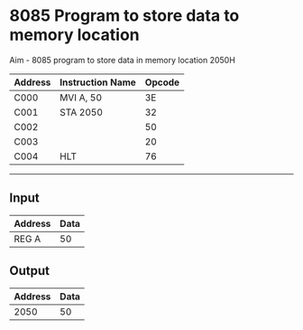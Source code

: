 # 8085 Program to store data to memory location

Aim - 8085 program to store data in memory location 2050H

| Address | Instruction Name | Opcode  |
| ------- | ---------------- | ------- |
| C000    | MVI A, 50        | 3E      |
| C001    | STA 2050         | 32      |
| C002    |                  | 50      |
| C003    |                  | 20      |
| C004    | HLT              | 76      |

---
## Input
| Address | Data |
| ------- | -----|
| REG A   | 50   |


## Output

| Address | Data |
| ------- | -----|
| 2050    | 50   |
